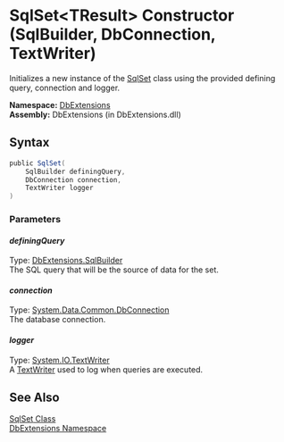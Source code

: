 SqlSet&lt;TResult> Constructor (SqlBuilder, DbConnection, TextWriter)
=====================================================================
Initializes a new instance of the [SqlSet<TResult>][1] class using the provided defining query, connection and logger.

**Namespace:** [DbExtensions][2]  
**Assembly:** DbExtensions (in DbExtensions.dll)

Syntax
------

```csharp
public SqlSet(
	SqlBuilder definingQuery,
	DbConnection connection,
	TextWriter logger
)
```

### Parameters

#### *definingQuery*
Type: [DbExtensions.SqlBuilder][3]  
The SQL query that will be the source of data for the set.

#### *connection*
Type: [System.Data.Common.DbConnection][4]  
The database connection.

#### *logger*
Type: [System.IO.TextWriter][5]  
A [TextWriter][5] used to log when queries are executed.


See Also
--------
[SqlSet<TResult> Class][1]  
[DbExtensions Namespace][2]  

[1]: README.md
[2]: ../README.md
[3]: ../SqlBuilder/README.md
[4]: http://msdn.microsoft.com/en-us/library/c790zwhc
[5]: http://msdn.microsoft.com/en-us/library/ywxh2328